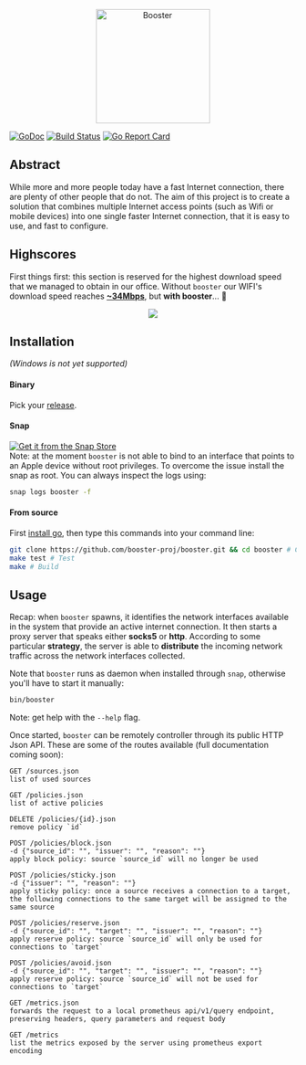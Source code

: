 <p align="center">
   <img src="https://raw.githubusercontent.com/booster-proj/booster/master/assets/banner.png" alt="Booster" width="200" />
</p>

[![GoDoc](https://godoc.org/github.com/booster-proj/booster?status.svg)](https://godoc.org/github.com/booster-proj/booster)
[![Build Status](https://travis-ci.org/booster-proj/booster.svg?branch=master)](https://travis-ci.org/booster-proj/booster)
[![Go Report Card](https://goreportcard.com/badge/github.com/booster-proj/booster)](https://goreportcard.com/report/github.com/booster-proj/booster)

## Abstract
While more and more people today have a fast Internet connection, there are plenty of other people that do not. The aim of this project is to create a solution that combines multiple Internet access points (such as Wifi or mobile devices) into one single faster Internet connection, that it is easy to use, and fast to configure.

## Highscores
First things first: this section is reserved for the highest download speed that we managed to obtain in our office. Without `booster` our WIFI's download speed reaches [**~34Mbps**](https://www.speedtest.net/result/7783615417), but **with booster**... :tada:  
<p align="center">
   <a href="https://www.speedtest.net/result/7777990270"><img src="https://www.speedtest.net/result/7777990270.png"/></a>
</p>

## Installation
*(Windows is not yet supported)*
#### Binary
Pick your [release](https://github.com/booster-proj/booster/releases).
#### Snap
[![Get it from the Snap Store](https://snapcraft.io/static/images/badges/en/snap-store-black.svg)](https://snapcraft.io/booster)  
Note: at the moment `booster` is not able to bind to an interface that points to an Apple device without root privileges. To overcome the issue install the snap as root.
You can always inspect the logs using:
``` bash
snap logs booster -f
```

#### From source
First [install go](https://golang.org/doc/install), then type this commands into your command line:   
``` bash
git clone https://github.com/booster-proj/booster.git && cd booster # Clone
make test # Test
make # Build
```
## Usage
Recap: when `booster` spawns, it identifies the network interfaces available in the system that provide an active internet connection. It then starts a proxy server that speaks either **socks5** or **http**. According to some particular **strategy**, the server is able to **distribute** the incoming network traffic across the network interfaces collected.

Note that `booster` runs as daemon when installed through `snap`, otherwise you'll have to start it manually:
``` bash
bin/booster
```
Note: get help with the `--help` flag.

Once started, `booster` can be remotely controller through its public HTTP Json API. These are some of the routes available (full documentation coming soon):
```
GET /sources.json
list of used sources
```
```
GET /policies.json
list of active policies
```
```
DELETE /policies/{id}.json
remove policy `id`
```
```
POST /policies/block.json
-d {"source_id": "", "issuer": "", "reason": ""}
apply block policy: source `source_id` will no longer be used
```
```
POST /policies/sticky.json
-d {"issuer": "", "reason": ""}
apply sticky policy: once a source receives a connection to a target, the following connections to the same target will be assigned to the same source
```
```
POST /policies/reserve.json
-d {"source_id": "", "target": "", "issuer": "", "reason": ""}
apply reserve policy: source `source_id` will only be used for connections to `target`
```
```
POST /policies/avoid.json
-d {"source_id": "", "target": "", "issuer": "", "reason": ""}
apply reserve policy: source `source_id` will not be used for connections to `target`
```
```
GET /metrics.json
forwards the request to a local prometheus api/v1/query endpoint, preserving headers, query parameters and request body
```
```
GET /metrics
list the metrics exposed by the server using prometheus export encoding
```

